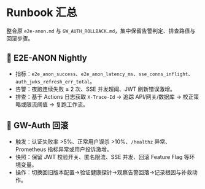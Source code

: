 # Runbook 汇总

整合原 `e2e-anon.md` 与 `GW_AUTH_ROLLBACK.md`，集中保留告警判定、排查路径与回滚步骤。

## 🌙 E2E-ANON Nightly
- 指标：`e2e_anon_success`、`e2e_anon_latency_ms`、`sse_conns_inflight`、`auth_jwks_refresh_err_total`。
- 告警：夜跑连续失败 ≥ 2 次、SSE 并发超阈、JWT 刷新错误激增。
- 排查：基于 Actions 日志获取 `X-Trace-Id` → 追踪 API/网关/数据库 → 校正策略或限流阈值 → 复跑工作流。

## 🔁 GW-Auth 回滚
- 触发：认证失败率 >5%、正常用户误杀 >10%、`/healthz` 异常、Prometheus 指标异常或用户投诉激增。
- 快照：保留 JWT 校验开关、匿名限流、SSE 并发、回滚 Feature Flag 等环境变量。
- 操作：切换回旧版本配置→验证健康探针→观察告警回落→记录根因与补救动作。